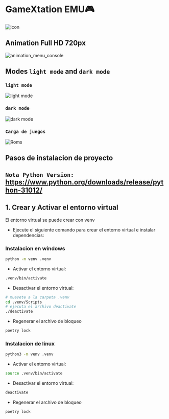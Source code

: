 # GameXtation EMU🎮

![icon](https://github.com/Valfonsoardila10/GameXtation-EMU/assets/106699036/e9898358-4a60-482d-9f2a-e04e19d4383d)

## Animation Full HD 720px

![animation_menu_console](https://github.com/user-attachments/assets/03b67d5f-79e4-491b-81a6-abf18549f73a)

## Modes `light mode` and `dark mode`

### `light mode`

![light mode](https://github.com/user-attachments/assets/549b473e-1afb-40f0-90db-55b2aa13b0cb)

### `dark mode`

![dark mode](https://github.com/user-attachments/assets/b6a83080-d2e0-416d-b5bd-70dba72c1cbf)

### `Carga de juegos`

![Roms](https://github.com/user-attachments/assets/ccc1d3b6-4a96-4e23-97fe-04e72bb10f19)

## Pasos de instalacion de proyecto

## `Nota Python Version:` https://www.python.org/downloads/release/python-31012/

## 1. Crear y Activar el entorno virtual

El entorno virtual se puede crear con venv
- Ejecute el siguiente comando para crear el entorno virtual e instalar dependencias:

### Instalacion en windows
```bash
python -m venv .venv
```
- Activar el entorno virtual:
```bash
.venv/bin/activate
```

- Desactivar el entorno virtual:
```bash
# muevete a la carpeta .venv
cd .venv/Scripts
# ejecuta el archivo deactivate
./deactivate
```
- Regenerar el archivo de bloqueo
```bash
poetry lock
```

### Instalacion de linux
```bash
python3 -m venv .venv
```
- Activar el entorno virtual:
```bash
source .venv/bin/activate
```

- Desactivar el entorno virtual:
```bash
deactivate
```

- Regenerar el archivo de bloqueo
```bash
poetry lock
```
